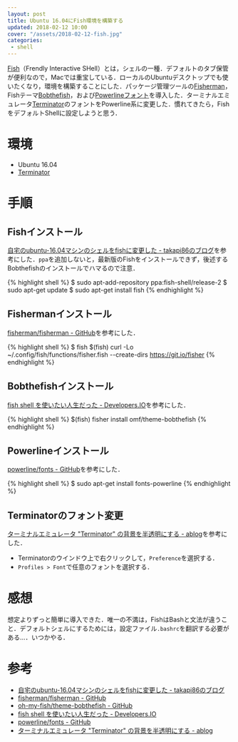 ```yaml
---
layout: post
title: Ubuntu 16.04にFish環境を構築する
updated: 2018-02-12 10:00
cover: "/assets/2018-02-12-fish.jpg"
categories:
 - shell
---
```


[Fish](https://fishshell.com/)（Frendly Interactive SHell）とは，シェルの一種．デフォルトのタブ保管が便利なので，Macでは重宝している．ローカルのUbuntuデスクトップでも使いたくなり，環境を構築することにした．パッケージ管理ツールの[Fisherman](https://github.com/fisherman/fisherman)，Fishテーマ[Bobthefish](https://github.com/oh-my-fish/theme-bobthefish)，および[Powerlineフォント](https://github.com/powerline/fonts)を導入した．ターミナルエミュレータ[Terminator](https://launchpad.net/terminator)のフォントをPowerline系に変更した．慣れてきたら，FishをデフォルトShellに設定しようと思う．

# 環境

- Ubuntu 16.04
- [Terminator](https://launchpad.net/terminator)

# 手順

## Fishインストール

[自宅のubuntu-16.04マシンのシェルをfishに変更した - takapi86のブログ](http://takapi86.hatenablog.com/entry/2017/05/28/124642)を参考にした．`ppa`を追加しないと，最新版のFishをインストールできず，後述するBobthefishのインストールでハマるので注意．

{% highlight shell %}
$ sudo apt-add-repository ppa:fish-shell/release-2
$ sudo apt-get update
$ sudo apt-get install fish
{% endhighlight %}

## Fishermanインストール

[fisherman/fisherman - GitHub](https://github.com/fisherman/fisherman)を参考にした．

{% highlight shell %}
$ fish
$(fish) curl -Lo ~/.config/fish/functions/fisher.fish --create-dirs https://git.io/fisher
{% endhighlight %}

## Bobthefishインストール

[fish shell を使いたい人生だった - Developers.IO](https://dev.classmethod.jp/etc/fish-shell-life/)を参考にした．

{% highlight shell %}
$(fish) fisher install omf/theme-bobthefish
{% endhighlight %}

## Powerlineインストール

[powerline/fonts - GitHub](https://github.com/powerline/fonts)を参考にした．

{% highlight shell %}
$ sudo apt-get install fonts-powerline
{% endhighlight %}

## Terminatorのフォント変更

[ターミナルエミュレータ "Terminator" の背景を半透明にする - ablog](http://d.hatena.ne.jp/yohei-a/20140223/1393120021)を参考にした．

- Terminatorのウインドウ上で右クリックして，`Preference`を選択する．
- `Profiles > Font`で任意のフォントを選択する．

# 感想

想定よりずっと簡単に導入できた．唯一の不満は，FishはBashと文法が違うこと．デフォルトシェルにするためには，設定ファイル`.bashrc`を翻訳する必要がある…．いつかやる．

# 参考

- [自宅のubuntu-16.04マシンのシェルをfishに変更した - takapi86のブログ](http://takapi86.hatenablog.com/entry/2017/05/28/124642)
- [fisherman/fisherman - GitHub](https://github.com/fisherman/fisherman)
- [oh-my-fish/theme-bobthefish - GitHub](https://github.com/oh-my-fish/theme-bobthefish)
- [fish shell を使いたい人生だった - Developers.IO](https://dev.classmethod.jp/etc/fish-shell-life/)
- [powerline/fonts - GitHub](https://github.com/powerline/fonts)
- [ターミナルエミュレータ "Terminator" の背景を半透明にする - ablog](http://d.hatena.ne.jp/yohei-a/20140223/1393120021)
